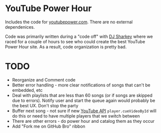 YouTube Power Hour
==================================

Includes the code for [youtubepower.com](http://youtubepowerhour.com/).  There
are no external dependenices.

Code was primarily written during a "code off" with [DJ
Sharkey](https://github.com/dsharkey) where we raced for a couple of hours to
see who could create the best YouTube Power Hour site.  As a result, code
organization is pretty bad.


TODO
===========================

 * Reorganize and Comment code
 * Better error handling - more clear notifications of songs that can't be embedded, etc
 * Deal with playlists that are less than 60 songs (or if songs are skipped due to errors).  Notify user and start the queue again would probably be the best UX. Don't stop the party
 * Buffer next song - not sure if new [YouTube API](https://developers.google.com/youtube/js_api_reference) `player.cueVideoById` will do this or need to have multiple players that we switch between
 * There are other errors - do power hour and catalog them as they occur
 * Add "Fork me on GitHub Bro" ribbon
